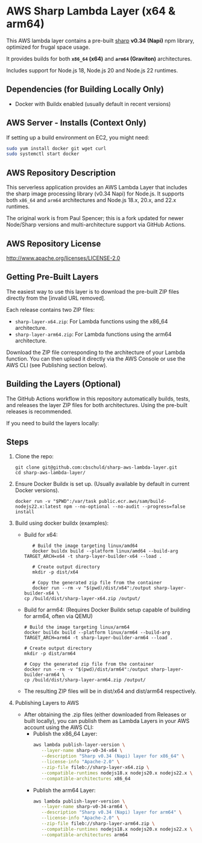 # AWS Sharp Lambda Layer (x64 & arm64)

This AWS lambda layer contains a pre-built [sharp](https://www.npmjs.com/package/sharp) **v0.34 (Napi)** npm library, optimized for frugal space usage.

It provides builds for both **`x86_64` (x64)** and **`arm64` (Graviton)** architectures.

Includes support for Node.js 18, Node.js 20 and Node.js 22 runtimes.

## Dependencies (for Building Locally Only)

- Docker with Buildx enabled (usually default in recent versions)

## AWS Server - Installs (Context Only)

If setting up a build environment on EC2, you might need:
```sh
sudo yum install docker git wget curl
sudo systemctl start docker
```

## AWS Repository Description

This serverless application provides an AWS Lambda Layer that includes the sharp image processing library (v0.34 Napi) for Node.js. It supports both `x86_64` and `arm64` architectures and Node.js 18.x, 20.x, and 22.x runtimes.

The original work is from Paul Spencer; this is a fork updated for newer Node/Sharp versions and multi-architecture support via GitHub Actions.

## AWS Repository License

http://www.apache.org/licenses/LICENSE-2.0

## Getting Pre-Built Layers

The easiest way to use this layer is to download the pre-built ZIP files directly from the [invalid URL removed].

Each release contains two ZIP files:

+ `sharp-layer-x64.zip`: For Lambda functions using the x86_64 architecture.
+ `sharp-layer-arm64.zip`: For Lambda functions using the arm64 architecture.

Download the ZIP file corresponding to the architecture of your Lambda function. You can then upload it directly via the AWS Console or use the AWS CLI (see Publishing section below).

## Building the Layers (Optional)
The GitHub Actions workflow in this repository automatically builds, tests, and releases the layer ZIP files for both architectures. Using the pre-built releases is recommended.

If you need to build the layers locally:

## Steps

1. Clone the repo:
   ```shell script
   git clone git@github.com:cbschuld/sharp-aws-lambda-layer.git
   cd sharp-aws-lambda-layer/
   ```
2. Ensure Docker Buildx is set up. (Usually available by default in current Docker versions).
   ```shell script
   docker run -v "$PWD":/var/task public.ecr.aws/sam/build-nodejs22.x:latest npm --no-optional --no-audit --progress=false install
   ```
3. Build using docker buildx (examples):
   + Build for x64:
      ```shell script
         # Build the image targeting linux/amd64
         docker buildx build --platform linux/amd64 --build-arg TARGET_ARCH=x64 -t sharp-layer-builder-x64 --load .

         # Create output directory
         mkdir -p dist/x64

         # Copy the generated zip file from the container
         docker run --rm -v "$(pwd)/dist/x64":/output sharp-layer-builder-x64 \
      cp /build/dist/sharp-layer-x64.zip /output/
      ```
   + Build for arm64:  (Requires Docker Buildx setup capable of building for arm64, often via QEMU)
      ```shell script
      # Build the image targeting linux/arm64
      docker buildx build --platform linux/arm64 --build-arg TARGET_ARCH=arm64 -t sharp-layer-builder-arm64 --load .

      # Create output directory
      mkdir -p dist/arm64

      # Copy the generated zip file from the container
      docker run --rm -v "$(pwd)/dist/arm64":/output sharp-layer-builder-arm64 \
      cp /build/dist/sharp-layer-arm64.zip /output/
      ```
   + The resulting ZIP files will be in dist/x64 and dist/arm64 respectively.

4. Publishing Layers to AWS
   + After obtaining the .zip files (either downloaded from Releases or built locally), you can publish them as Lambda Layers in your AWS account using the AWS CLI:
      + Publish the x86_64 Layer:
         ```sh
         aws lambda publish-layer-version \
            --layer-name sharp-v0-34-x64 \
            --description "Sharp v0.34 (Napi) layer for x86_64" \
            --license-info "Apache-2.0" \
            --zip-file fileb://sharp-layer-x64.zip \
            --compatible-runtimes nodejs18.x nodejs20.x nodejs22.x \
            --compatible-architectures x86_64
         ```
      + Publish the arm64 Layer:
         ```sh
         aws lambda publish-layer-version \
            --layer-name sharp-v0-34-arm64 \
            --description "Sharp v0.34 (Napi) layer for arm64" \
            --license-info "Apache-2.0" \
            --zip-file fileb://sharp-layer-arm64.zip \
            --compatible-runtimes nodejs18.x nodejs20.x nodejs22.x \
            --compatible-architectures arm64
         ```